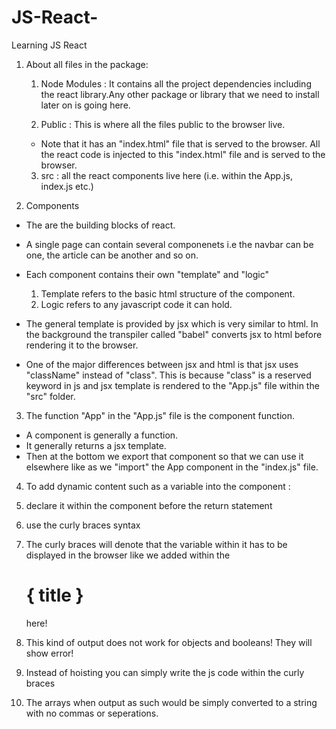 # JS-React-
Learning JS React


<!-- Notes -->

1. About all files in the package:

    1. Node Modules : It contains all the project dependencies including the react library.Any other package or library that we need to install later on is going here.

    2. Public : This is where all the files public to the browser live.
    
      * Note that it has an "index.html" file that is served to the browser. All the react code is injected to this "index.html" file and is served to the browser.

    3. src : all the react components live here (i.e. within the App.js, index.js etc.)



2. Components 

* The are the building blocks of react.
* A single page can contain several componenets i.e the navbar can be one, the article can be another and so on.

* Each component contains their own "template" and "logic"
   1. Template refers to the basic html structure of the component.
   2. Logic refers to any javascript code it can hold.

* The general template is provided by jsx which is very similar to html. In the background  the transpiler called "babel" converts jsx to html before rendering it to the browser.

* One of the major differences between jsx and html is that jsx uses "className" instead of "class".
This is because "class" is a reserved keyword in js and jsx template is rendered to the "App.js" file within the "src" folder.


3.  The function "App" in the "App.js" file is the component function.

  * A component is generally a function. 
  * It generally returns a jsx template.
  * Then at the bottom we export that component so that we can use it elsewhere like as we "import" the App component in the "index.js" file.



4. To add dynamic content such as a variable into the component :

 1. declare it within the component before the return statement 
 2. use the curly braces syntax 
 3. The curly braces will denote that the variable within it has to be displayed in the browser like we added within the <h1>{ title }</h1> here!
 4. This kind of output does not work for objects and booleans! They will show error!
 5. Instead of hoisting you can simply write the js code within the curly braces
 6. The arrays when output as such would be simply converted to a string with no commas or seperations.